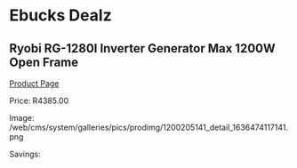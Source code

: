 
# Ebucks Dealz
## Ryobi RG-1280I Inverter Generator Max 1200W Open Frame
[Product Page](https://www.ebucks.com/web/shop/productSelected.do?prodId=1200205141&catId=870841698)

Price: R4385.00

Image: /web/cms/system/galleries/pics/prodimg/1200205141_detail_1636474117141.png

Savings: 


	